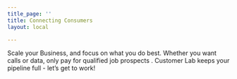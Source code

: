 ```yaml
---
title_page: ''
title: Connecting Consumers
layout: local

---
```

Scale your Business, and focus on what you do best. Whether you want calls or data, only pay for qualified job prospects . Customer Lab keeps your pipeline full - let’s get to work!